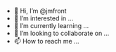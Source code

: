 - 👋 Hi, I’m @jmfront
- 👀 I’m interested in ...
- 🌱 I’m currently learning ...
- 💞️ I’m looking to collaborate on ...
- 📫 How to reach me ...

<!---
jmfront/jmfront is a ✨ special ✨ repository because its `README.md` (this file) appears on your GitHub profile.
You can click the Preview link to take a look at your changes.
--->
